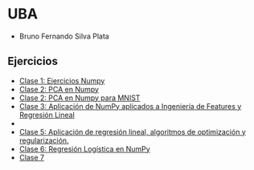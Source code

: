 # UBA
- Bruno Fernando Silva Plata

## Ejercicios
* [Clase 1: Ejercicios Numpy](https://github.com/Fernando23296/ceia_ia_fernando_silva/blob/main/Ejercicios/Clase%201/clase_1.ipynb)
* [Clase 2: PCA en Numpy](https://github.com/Fernando23296/ceia_ia_fernando_silva/blob/main/Ejercicios/Clase%202/PCA%20en%20NumPy.ipynb)
* [Clase 2: PCA en Numpy para MNIST](https://github.com/Fernando23296/ceia_ia_fernando_silva/blob/main/Ejercicios/Clase%202/PCA%20-%20MNIST.ipynb)
* [Clase 3: Aplicación de NumPy aplicados a Ingeniería de Features y Regresión Lineal]()
* []()
* [Clase 5: Aplicación de regresión lineal, algoritmos de optimización y regularización.]()
* [Clase 6: Regresión Logística en NumPy]()
* [Clase 7]()